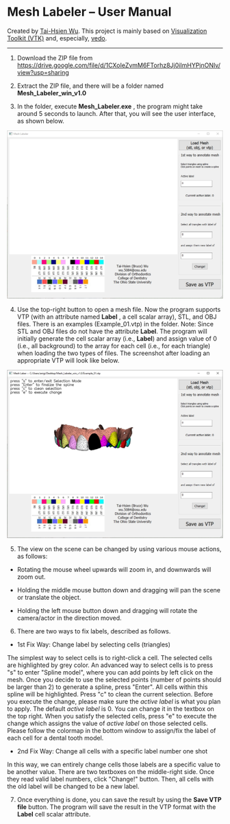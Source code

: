 Mesh Labeler – User Manual
==========================

Created by [Tai-Hsien Wu](https://github.com/Tai-Hsien).
This project is mainly based on [Visualization Toolkit (VTK)](https://vtk.org/) and, especially, [vedo](https://github.com/marcomusy/vedo).

------------

1.  Download the ZIP file from
    <https://drive.google.com/file/d/1CXoIeZvmM6FTorhz8Jj0iImHYPjnONIv/view?usp=sharing>

2.  Extract the ZIP file, and there will be a folder named
    **Mesh_Labeler_win_v1.0**

3.  In the folder, execute **Mesh_Labeler.exe** , the program might take around
    5 seconds to launch. After that, you will see the user interface, as shown
    below.

![Figure 1. The user interface of **Mesh Labeler**](./figure1.jpg)

4.  Use the top-right button to open a mesh file. Now the program supports VTP
    (with an attribute named **Label** , a cell scalar array), STL, and OBJ
    files. There is an examples (Example_01.vtp) in the folder. Note: Since STL and OBJ files do not have the attribute **Label**.
    The program will initially generate the cell scalar array (i.e., **Label**)
    and assign value of 0 (i.e., all background) to the array for each cell
    (i.e., for each triangle) when loading the two types of files. The
    screenshot after loading an appropriate VTP will look like below.

![Figure 2. After loading a suitable VTP file, you can see the model in the center of the window.](./figure2.jpg)

5.  The view on the scene can be changed by using various mouse actions, as
    follows:

-   Rotating the mouse wheel upwards will zoom in, and downwards will zoom out.

-   Holding the middle mouse button down and dragging will pan the scene or
    translate the object.

-   Holding the left mouse button down and dragging will rotate the camera/actor
    in the direction moved.

6.  There are two ways to fix labels, described as follows.

-   1st Fix Way: Change label by selecting cells (triangles)

The simplest way to select cells is to right-click a cell. The selected cells are highlighted by grey color. An advanced way to select cells is to press "s" to enter "Spline model",
 where you can add points by left click on the mesh. Once you decide to use the selected points (number of points should be larger than 2) to generate a spline, press "Enter". All cells within this spline will be highlighted.
 Press "c" to clean the current selection. Before you execute the change, please make sure the *active label* is what you plan to apply. The default *active label* is 0. You can change it in the textbox on the top right.
When you satisfy the selected cells, press "e" to execute the change which assigns the value of *active label* on those selected cells. Please follow the colormap in the bottom window
to assign/fix the label of each cell for a dental tooth model.

-   2nd Fix Way: Change all cells with a specific label number one shot

In this way, we can entirely change cells those labels are a specific value to be
another value. There are two textboxes on the middle-right side. Once they read valid label numbers, click "Change!"
button. Then, all cells with the old label will be changed to be a new label.

7.  Once everything is done, you can save the result by using the **Save VTP
    file** button. The program will save the result in the VTP format with the
    **Label** cell scalar attribute.

